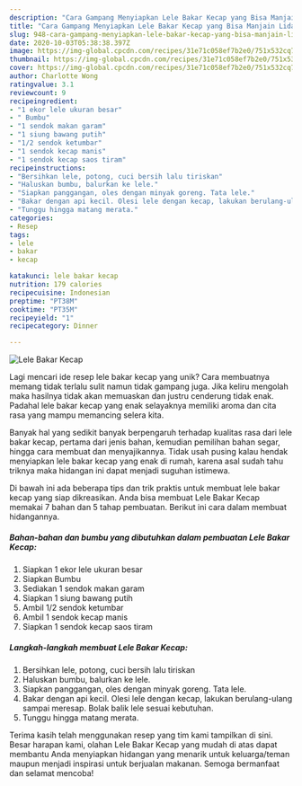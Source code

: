 ```yaml
---
description: "Cara Gampang Menyiapkan Lele Bakar Kecap yang Bisa Manjain Lidah"
title: "Cara Gampang Menyiapkan Lele Bakar Kecap yang Bisa Manjain Lidah"
slug: 948-cara-gampang-menyiapkan-lele-bakar-kecap-yang-bisa-manjain-lidah
date: 2020-10-03T05:38:38.397Z
image: https://img-global.cpcdn.com/recipes/31e71c058ef7b2e0/751x532cq70/lele-bakar-kecap-foto-resep-utama.jpg
thumbnail: https://img-global.cpcdn.com/recipes/31e71c058ef7b2e0/751x532cq70/lele-bakar-kecap-foto-resep-utama.jpg
cover: https://img-global.cpcdn.com/recipes/31e71c058ef7b2e0/751x532cq70/lele-bakar-kecap-foto-resep-utama.jpg
author: Charlotte Wong
ratingvalue: 3.1
reviewcount: 9
recipeingredient:
- "1 ekor lele ukuran besar"
- " Bumbu"
- "1 sendok makan garam"
- "1 siung bawang putih"
- "1/2 sendok ketumbar"
- "1 sendok kecap manis"
- "1 sendok kecap saos tiram"
recipeinstructions:
- "Bersihkan lele, potong, cuci bersih lalu tiriskan"
- "Haluskan bumbu, balurkan ke lele."
- "Siapkan panggangan, oles dengan minyak goreng. Tata lele."
- "Bakar dengan api kecil. Olesi lele dengan kecap, lakukan berulang-ulang sampai meresap. Bolak balik lele sesuai kebutuhan."
- "Tunggu hingga matang merata."
categories:
- Resep
tags:
- lele
- bakar
- kecap

katakunci: lele bakar kecap 
nutrition: 179 calories
recipecuisine: Indonesian
preptime: "PT38M"
cooktime: "PT35M"
recipeyield: "1"
recipecategory: Dinner

---
```



![Lele Bakar Kecap](https://img-global.cpcdn.com/recipes/31e71c058ef7b2e0/751x532cq70/lele-bakar-kecap-foto-resep-utama.jpg)

Lagi mencari ide resep lele bakar kecap yang unik? Cara membuatnya memang tidak terlalu sulit namun tidak gampang juga. Jika keliru mengolah maka hasilnya tidak akan memuaskan dan justru cenderung tidak enak. Padahal lele bakar kecap yang enak selayaknya memiliki aroma dan cita rasa yang mampu memancing selera kita.

Banyak hal yang sedikit banyak berpengaruh terhadap kualitas rasa dari lele bakar kecap, pertama dari jenis bahan, kemudian pemilihan bahan segar, hingga cara membuat dan menyajikannya. Tidak usah pusing kalau hendak menyiapkan lele bakar kecap yang enak di rumah, karena asal sudah tahu triknya maka hidangan ini dapat menjadi suguhan istimewa.




Di bawah ini ada beberapa tips dan trik praktis untuk membuat lele bakar kecap yang siap dikreasikan. Anda bisa membuat Lele Bakar Kecap memakai 7 bahan dan 5 tahap pembuatan. Berikut ini cara dalam membuat hidangannya.

<!--inarticleads1-->

##### Bahan-bahan dan bumbu yang dibutuhkan dalam pembuatan Lele Bakar Kecap:

1. Siapkan 1 ekor lele ukuran besar
1. Siapkan  Bumbu
1. Sediakan 1 sendok makan garam
1. Siapkan 1 siung bawang putih
1. Ambil 1/2 sendok ketumbar
1. Ambil 1 sendok kecap manis
1. Siapkan 1 sendok kecap saos tiram




<!--inarticleads2-->

##### Langkah-langkah membuat Lele Bakar Kecap:

1. Bersihkan lele, potong, cuci bersih lalu tiriskan
1. Haluskan bumbu, balurkan ke lele.
1. Siapkan panggangan, oles dengan minyak goreng. Tata lele.
1. Bakar dengan api kecil. Olesi lele dengan kecap, lakukan berulang-ulang sampai meresap. Bolak balik lele sesuai kebutuhan.
1. Tunggu hingga matang merata.




Terima kasih telah menggunakan resep yang tim kami tampilkan di sini. Besar harapan kami, olahan Lele Bakar Kecap yang mudah di atas dapat membantu Anda menyiapkan hidangan yang menarik untuk keluarga/teman maupun menjadi inspirasi untuk berjualan makanan. Semoga bermanfaat dan selamat mencoba!
